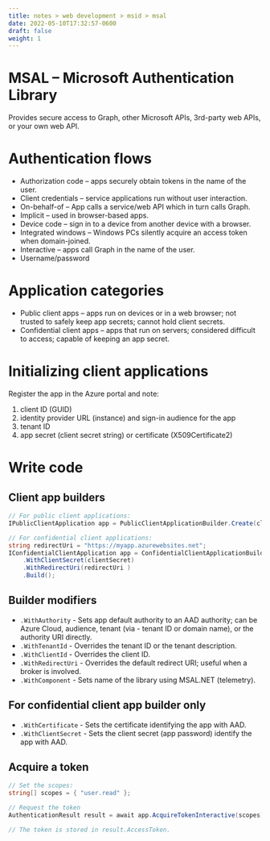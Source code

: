 ```yaml
---
title: notes > web development > msid > msal
date: 2022-05-10T17:32:57-0600
draft: false
weight: 1
---
```

# MSAL – Microsoft Authentication Library
Provides secure access to Graph, other Microsoft APIs, 3rd-party web APIs, or your own web API.

# Authentication flows
- Authorization code – apps securely obtain tokens in the name of the user.
- Client credentials – service applications run without user interaction.
- On-behalf-of – App calls a service/web API which in turn calls Graph.
- Implicit – used in browser-based apps.
- Device code – sign in to a device from another device with a browser.
- Integrated windows – Windows PCs silently acquire an access token when domain-joined.
- Interactive – apps call Graph in the name of the user.
- Username/password

# Application categories
- Public client apps – apps run on devices or in a web browser; not trusted to safely keep app secrets; cannot hold client secrets.
- Confidential client apps – apps that run on servers; considered difficult to access; capable of keeping an app secret.

# Initializing client applications
Register the app in the Azure portal and note:
1.  client ID (GUID)
2.  identity provider URL (instance) and sign-in audience for the app
3.  tenant ID
4.  app secret (client secret string) or certificate (X509Certificate2)

# Write code
## Client app builders
```cs
// For public client applications:
IPublicClientApplication app = PublicClientApplicationBuilder.Create(clientId).Build();

// For confidential client applications:
string redirectUri = "https://myapp.azurewebsites.net";
IConfidentialClientApplication app = ConfidentialClientApplicationBuilder.Create(clientId)
    .WithClientSecret(clientSecret)
    .WithRedirectUri(redirectUri )
    .Build();
```

## Builder modifiers
- `.WithAuthority` - Sets app default authority to an AAD authority; can be Azure Cloud, audience, tenant (via - tenant ID or domain name), or the authority URI directly.
- `.WithTenantId` - Overrides the tenant ID or the tenant description.
- `.WithClientId` - Overrides the client ID.
- `.WithRedirectUri` - Overrides the default redirect URI; useful when a broker is involved.
- `.WithComponent` - Sets name of the library using MSAL.NET (telemetry).

## For confidential client app builder only
- `.WithCertificate` - Sets the certificate identifying the app with AAD.
- `.WithClientSecret` - Sets the client secret (app password) identify the app with AAD.

## Acquire a token
```cs
// Set the scopes:
string[] scopes = { "user.read" };

// Request the token
AuthenticationResult result = await app.AcquireTokenInteractive(scopes).ExecuteAsync();

// The token is stored in result.AccessToken.
```

